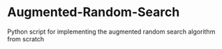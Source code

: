 # Augmented-Random-Search
Python script for implementing the augmented random search algorithm from scratch
